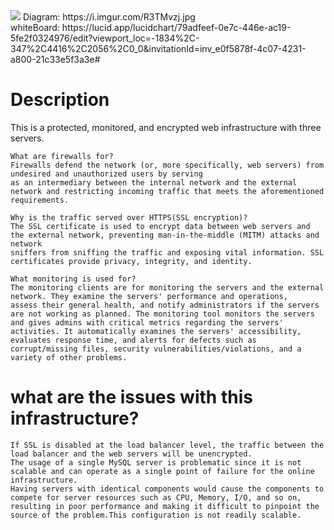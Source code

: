 <img src="https://i.imgur.com/R3TMvzj.jpg">
Diagram: https://i.imgur.com/R3TMvzj.jpg<br />
whiteBoard: https://lucid.app/lucidchart/79adfeef-0e7c-446e-ac19-5fe2f0324976/edit?viewport_loc=-1834%2C-347%2C4416%2C2056%2C0_0&invitationId=inv_e0f5878f-4c07-4231-a800-21c33e5f3a3e#

# Description
This is a protected, monitored, and encrypted web infrastructure with three servers. 
    
    What are firewalls for?
    Firewalls defend the network (or, more specifically, web servers) from undesired and unauthorized users by serving 
    as an intermediary between the internal network and the external network and restricting incoming traffic that meets the aforementioned requirements. 
    
    Why is the traffic served over HTTPS(SSL encryption)?
    The SSL certificate is used to encrypt data between web servers and the external network, preventing man-in-the-middle (MITM) attacks and network
    sniffers from sniffing the traffic and exposing vital information. SSL certificates provide privacy, integrity, and identity. 
    
    What monitoring is used for?
    The monitoring clients are for monitoring the servers and the external network. They examine the servers' performance and operations, 
    assess their general health, and notify administrators if the servers are not working as planned. The monitoring tool monitors the servers 
    and gives admins with critical metrics regarding the servers' activities. It automatically examines the servers' accessibility, 
    evaluates response time, and alerts for defects such as corrupt/missing files, security vulnerabilities/violations, and a variety of other problems. 
    
# what are the issues with this infrastructure?
    
    If SSL is disabled at the load balancer level, the traffic between the load balancer and the web servers will be unencrypted.
    The usage of a single MySQL server is problematic since it is not scalable and can operate as a single point of failure for the online infrastructure.
    Having servers with identical components would cause the components to compete for server resources such as CPU, Memory, I/O, and so on, 
    resulting in poor performance and making it difficult to pinpoint the source of the problem.This configuration is not readily scalable. 
